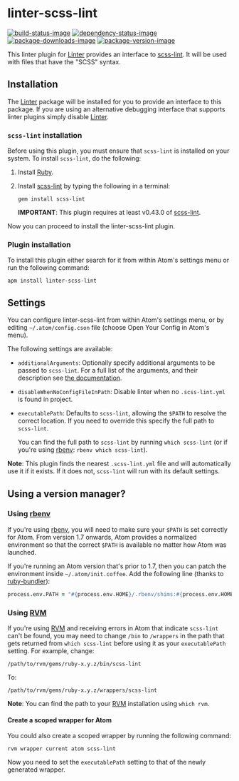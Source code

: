 # linter-scss-lint

[![build-status-image]][travis-ci]
[![dependency-status-image]][david-dm]
[![package-downloads-image]][atom-package]
[![package-version-image]][atom-package]

This linter plugin for [Linter] provides an interface to [scss-lint]. It will be
used with files that have the "SCSS" syntax.

## Installation

The [Linter] package will be installed for you to provide an interface to this
package. If you are using an alternative debugging interface that supports
linter plugins simply disable [Linter].

### `scss-lint` installation

Before using this plugin, you must ensure that `scss-lint` is installed on your
system. To install `scss-lint`, do the following:

1.  Install [Ruby].

2.  Install [scss-lint] by typing the following in a terminal:

    ```shell
    gem install scss-lint
    ```

    **IMPORTANT**: This plugin requires at least v0.43.0 of [scss-lint].

Now you can proceed to install the linter-scss-lint plugin.

### Plugin installation

To install this plugin either search for it from within Atom's settings menu
or run the following command:

```shell
apm install linter-scss-lint
```

## Settings

You can configure linter-scss-lint from within Atom's settings menu, or by
editing `~/.atom/config.cson` file (choose Open Your Config in Atom's menu).

The following settings are available:

-   `additionalArguments`: Optionally specify additional arguments to be passed
    to `scss-lint`. For a full list of the arguments, and their description see
    [the documentation][scss-lint-usage-docs].

-   `disableWhenNoConfigFileInPath`: Disable linter when no `.scss-lint.yml` is
    found in project.

-   `executablePath`: Defaults to `scss-lint`, allowing the `$PATH` to resolve
    the correct location. If you need to override this specify the full path to
    `scss-lint`.

    You can find the full path to `scss-lint` by running `which scss-lint` (or
    if you're using [rbenv]: `rbenv which scss-lint`).

**Note**: This plugin finds the nearest `.scss-lint.yml` file and will
automatically use it if it exists. If it does not, `scss-lint` will run with its
default settings.

## Using a version manager?

### Using [rbenv]

If you're using [rbenv], you will need to make sure your `$PATH` is set
correctly for Atom. From version 1.7 onwards, Atom provides a normalized
environment so that the correct `$PATH` is available no matter how Atom was
launched.

If you're running an Atom version that's prior to 1.7, then you can patch the
environment inside `~/.atom/init.coffee`. Add the following line (thanks to
[ruby-bundler]):

```coffee
process.env.PATH = "#{process.env.HOME}/.rbenv/shims:#{process.env.HOME}/.rbenv/bin:#{process.env.PATH}"
```

### Using [RVM]

If you're using [RVM] and receiving errors in Atom that indicate `scss-lint`
can't be found, you may need to change `/bin` to `/wrappers` in the path that
gets returned from `which scss-lint` before using it as your `executablePath`
setting. For example, change:

```text
/path/to/rvm/gems/ruby-x.y.z/bin/scss-lint
```

To:

```text
/path/to/rvm/gems/ruby-x.y.z/wrappers/scss-lint
```

**Note**: You can find the path to your [RVM] installation using `which rvm`.

#### Create a scoped wrapper for Atom

You could also create a scoped wrapper by running the following command:

```shell
rvm wrapper current atom scss-lint
```

Now you need to set the `executablePath` setting to that of the newly generated
wrapper.

[atom-package]: https://atom.io/packages/linter-scss-lint
[david-dm]: https://david-dm.org/AtomLinter/linter-scss-lint
[linter]: https://github.com/AtomLinter/linter "Linter"
[rbenv]: https://github/rbenv/rbenv "rbenv"
[ruby]: https://www.ruby-lang.org "Ruby"
[ruby-bundler]: https://github.com/willcosgrove/atom-ruby-bundler
[rvm]: https://rvm.io "RVM"
[scss-lint]: https://github.com/brigade/scss-lint "scss-lint"
[scss-lint-usage-docs]: https://github.com/brigade/scss-lint#usage
[travis-ci]: https://travis-ci.org/AtomLinter/linter-scss-lint

[build-status-image]: https://img.shields.io/travis/AtomLinter/linter-scss-lint/master.svg
[dependency-status-image]: https://img.shields.io/david/AtomLinter/linter-scss-lint.svg
[package-downloads-image]: https://img.shields.io/apm/dm/linter-scss-lint.svg
[package-version-image]: https://img.shields.io/apm/v/linter-scss-lint.svg
